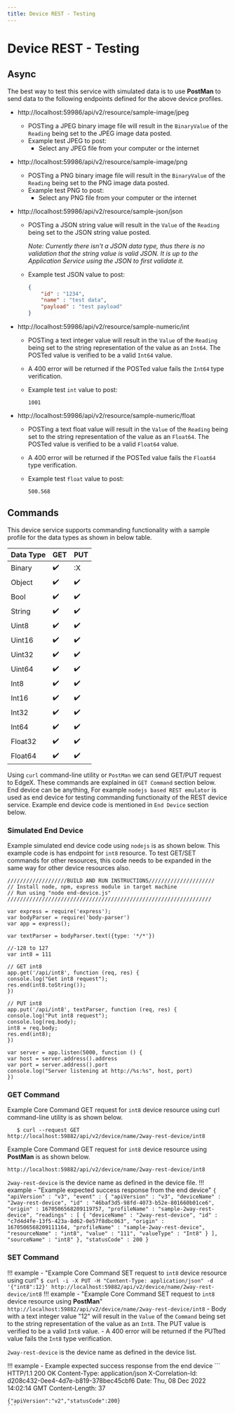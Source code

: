 ```yaml
---
title: Device REST - Testing
---
```


# Device REST - Testing

## Async

The best way to test this service with simulated data is to use **PostMan** to send data to the following endpoints defined for the above device profiles.

- http://localhost:59986/api/v2/resource/sample-image/jpeg

    - POSTing a JPEG binary image file will result in the `BinaryValue` of the `Reading` being set to the JPEG image data posted.
    - Example test JPEG to post:
        - Select any JPEG file from your computer or the internet

- http://localhost:59986/api/v2/resource/sample-image/png

    - POSTing a PNG binary image file will result in the `BinaryValue` of the `Reading` being set to the PNG image data posted.
    - Example test PNG to post:
        - Select any PNG file from your computer or the internet

- http://localhost:59986/api/v2/resource/sample-json/json

    - POSTing a JSON string value will result in the  `Value` of the `Reading` being set to the JSON string value posted.

      *Note: Currently there isn't a JSON data type, thus there is no validation that the string value is valid JSON. It is up to the Application Service using the JSON to first validate it.*

    - Example test JSON value to post:

      ```json
      {
          "id" : "1234",
          "name" : "test data",
          "payload" : "test payload"
      }
      ```

- http://localhost:59986/api/v2/resource/sample-numeric/int
    - POSTing a text integer value will result in the  `Value` of the `Reading` being set to the string representation of the value as an `Int64`. The POSTed value is verified to be a valid `Int64` value.

    - A 400 error will be returned if the POSTed value fails the `Int64` type verification.

    - Example test `int` value to post:

      ```
      1001
      ```

- http://localhost:59986/api/v2/resource/sample-numeric/float
    - POSTing a text float value will result in the  `Value` of the `Reading` being set to the string representation of the value as an `Float64`. The POSTed value is verified to be a valid `Float64` value.

    - A 400 error will be returned if the POSTed value fails the `Float64` type verification.

    - Example test `float` value to post:

      ```
      500.568
      ```

## Commands

This device service supports commanding functionality with a sample profile for the data types as shown in below table.

| Data Type | GET                | PUT                |
|---------	|------------------- |------------------- |
| Binary	| :heavy_check_mark: | :X				  |
| Object	| :heavy_check_mark: | :heavy_check_mark: |
| Bool	   	| :heavy_check_mark: | :heavy_check_mark: |
| String	| :heavy_check_mark: | :heavy_check_mark: |
| Uint8		| :heavy_check_mark: | :heavy_check_mark: |
| Uint16	| :heavy_check_mark: | :heavy_check_mark: |
| Uint32	| :heavy_check_mark: | :heavy_check_mark: |
| Uint64	| :heavy_check_mark: | :heavy_check_mark: |
| Int8	    | :heavy_check_mark: | :heavy_check_mark: |
| Int16	    | :heavy_check_mark: | :heavy_check_mark: |
| Int32	    | :heavy_check_mark: | :heavy_check_mark: |
| Int64	    | :heavy_check_mark: | :heavy_check_mark: |
| Float32   | :heavy_check_mark: | :heavy_check_mark: |
| Float64   | :heavy_check_mark: | :heavy_check_mark: |

Using `curl` command-line utility or `PostMan` we can send GET/PUT request to EdgeX. 
These commands are explained in `GET Command` section below. End device can be anything, For example `nodejs based REST emulator` is used as end device for testing commanding functionaity of the REST device service. Example end device code is mentioned in `End Device` section below.

### Simulated End Device

Example simulated end device code using `nodejs` is as shown below. 
This example code is has endpoint for `int8` resource. 
To test GET/SET commands for other resources, this code needs to be expanded in the same way for other device resources also.

```
///////////////////BUILD AND RUN INSTRUCTIONS/////////////////////
// Install node, npm, express module in target machine
// Run using "node end-device.js"
/////////////////////////////////////////////////////////////////

var express = require('express');
var bodyParser = require('body-parser')
var app = express();

var textParser = bodyParser.text({type: '*/*'})

//-128 to 127
var int8 = 111

// GET int8
app.get('/api/int8', function (req, res) {
console.log("Get int8 request");
res.end(int8.toString());
})

// PUT int8
app.put('/api/int8', textParser, function (req, res) {
console.log("Put int8 request");
console.log(req.body);
int8 = req.body;
res.end(int8);
})

var server = app.listen(5000, function () {
var host = server.address().address
var port = server.address().port
console.log("Server listening at http://%s:%s", host, port)
})
```

### GET Command

Example Core Command GET request for `int8` device resource using curl command-line utility is as shown below.
```
   $ curl --request GET http://localhost:59882/api/v2/device/name/2way-rest-device/int8
```
Example Core Command GET request for `int8` device resource using **PostMan** is as shown below.
```
http://localhost:59882/api/v2/device/name/2way-rest-device/int8
```

`2way-rest-device` is the device name as defined in the device file.
!!! example - "Example expected success response from the end device"
    ```
       {
       "apiVersion" : "v3",
       "event" : {
          "apiVersion" : "v3",
          "deviceName" : "2way-rest-device",
          "id" : "46baf3d5-98fd-4073-b52e-801660b01ce6",
          "origin" : 1670506568209119757,
          "profileName" : "sample-2way-rest-device",
          "readings" : [
             {
                "deviceName" : "2way-rest-device",
                "id" : "c7d4d4fe-13f5-423a-8d62-0e57f8dbc063",
                "origin" : 1670506568209111164,
                "profileName" : "sample-2way-rest-device",
                "resourceName" : "int8",
                "value" : "111",
                "valueType" : "Int8"
             }
          ],
          "sourceName" : "int8"
       },
       "statusCode" : 200
       } 
    ```

### SET Command

!!! example - "Example Core Command SET request to `int8` device resource using curl"
    ```
    $ curl -i -X PUT -H "Content-Type: application/json" -d '{"int8":12}' http://localhost:59882/api/v2/device/name/2way-rest-device/int8
    ```
!!! example - "Example Core Command SET request to `int8` device resource using **PostMan**"
    ```
    http://localhost:59882/api/v2/device/name/2way-rest-device/int8
    ```
    - Body with a text integer value "12" will result in the  `Value` of the `Command` being set to the string representation of the value as an `Int8`. The PUT value is verified to be a valid `Int8` value.
    - A 400 error will be returned if the PUTted value fails the `Int8` type verification.

`2way-rest-device` is the device name as defined in the device list.

!!! example - Example expected success response from the end device
    ```
    HTTP/1.1 200 OK
    Content-Type: application/json
    X-Correlation-Id: d208c432-0ee4-4d7e-b819-378bec45cbf6
    Date: Thu, 08 Dec 2022 14:02:14 GMT
    Content-Length: 37
    
    {"apiVersion":"v2","statusCode":200}
    ```
